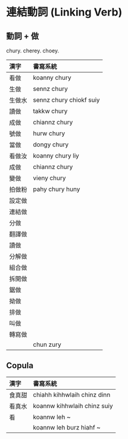 # 連結動詞 (Linking Verb)

## 動詞 + 做

chury. cherey. choey.

| 漢字 | 書寫系統 |
| :--- | :--- |
| 看做 | koanny chury |
| 生做 | sennz chury |
| 生做水 | sennz chury chiokf suiy |
| 讀做 | takkw chury |
| 成做 | chiannz chury |
| 號做 | hurw chury |
| 當做 | dongy chury |
| 看做汝 | koanny chury liy |
| 成做 | chiannz chury |
| 變做 | vieny chury |
| 拍做粉 | pahy chury huny |
| 設定做 ||
| 連結做 ||
| 分做 ||
| 翻譯做 ||
| 讀做 ||
| 分解做 ||
| 組合做 ||
| 拆開做 ||
| 鋸做 ||
| 拗做 ||
| 排做 ||
| 叫做 ||
| 轉寫做 ||
|| chun zury |

## Copula

| 漢字 | 書寫系統 |
| :--- | :--- |
| 食真甜 | chiahh kihhwlaih chinz dinn |
| 看真水 | koannw kihhwlaih chinz suiy |
| 看 | koannw leh ~ |
|| koannw leh burz hiahf ~ |
